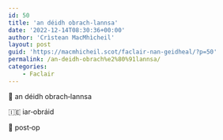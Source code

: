 ```yaml
---
id: 50
title: 'an déidh obrach‑lannsa'
date: '2022-12-14T08:30:36+00:00'
author: 'Crìstean MacMhìcheil'
layout: post
guid: 'https://macmhicheil.scot/faclair-nan-geidheal/?p=50'
permalink: /an-deidh-obrach%e2%80%91lannsa/
categories:
    - Faclair
---
```


&#x1f3f4;&#xe0067;&#xe0062;&#xe0073;&#xe0063;&#xe0074;&#xe007f; an déidh obrach‑lannsa

&#x1f1ee;&#x1f1ea; iar‑obráid

&#x1f3f4;&#xe0067;&#xe0062;&#xe0065;&#xe006e;&#xe0067;&#xe007f; post‑op